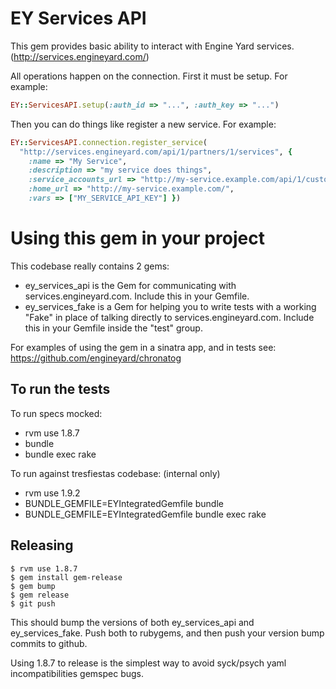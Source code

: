 # EY Services API

This gem provides basic ability to interact with Engine Yard services. (http://services.engineyard.com/)

All operations happen on the connection.  First it must be setup.  For example:

```ruby
EY::ServicesAPI.setup(:auth_id => "...", :auth_key => "...")
```

Then you can do things like register a new service.  For example:

```ruby
EY::ServicesAPI.connection.register_service(
  "http://services.engineyard.com/api/1/partners/1/services", {
    :name => "My Service", 
    :description => "my service does things", 
    :service_accounts_url => "http://my-service.example.com/api/1/customers/fancy",
    :home_url => "http://my-service.example.com/",
    :vars => ["MY_SERVICE_API_KEY"] })
```

# Using this gem in your project

This codebase really contains 2 gems:

 * ey_services_api is the Gem for communicating with services.engineyard.com. Include this in your Gemfile.
 * ey_services_fake is a Gem for helping you to write tests with a working "Fake" in place of talking directly to services.engineyard.com.  Include this in your Gemfile inside the "test" group.

For examples of using the gem in a sinatra app, and in tests see: https://github.com/engineyard/chronatog


## To run the tests

To run specs mocked:

 * rvm use 1.8.7
 * bundle
 * bundle exec rake

To run against tresfiestas codebase: (internal only)

 * rvm use 1.9.2
 * BUNDLE_GEMFILE=EYIntegratedGemfile bundle
 * BUNDLE_GEMFILE=EYIntegratedGemfile bundle exec rake

## Releasing

    $ rvm use 1.8.7
    $ gem install gem-release
    $ gem bump
    $ gem release
    $ git push

This should bump the versions of both ey_services_api and ey_services_fake. Push both to rubygems, and then push your version bump commits to github.

Using 1.8.7 to release is the simplest way to avoid syck/psych yaml incompatibilities gemspec bugs.